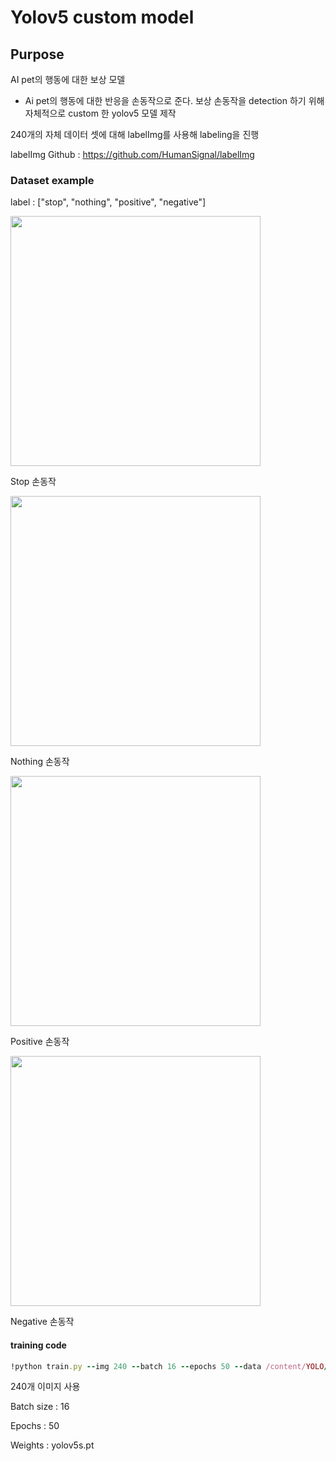 # Yolov5 custom model

## Purpose 
AI pet의 행동에 대한 보상 모델 
- Ai pet의 행동에 대한 반응을 손동작으로 준다. 보상 손동작을 detection 하기 위해 자체적으로 custom 한 yolov5 모델 제작 

240개의 자체 데이터 셋에 대해 labelImg를 사용해 labeling을 진행 

labelImg Github : https://github.com/HumanSignal/labelImg

### Dataset example 

label : ["stop", "nothing", "positive", "negative"]


<img src="https://github.com/gachon-graduation-project/Yolov5-custom-model/assets/105128163/32deabec-9c61-4238-93ce-856e0a592de0" width="400" height="400"/>

Stop 손동작 


<img src="https://github.com/gachon-graduation-project/Yolov5-custom-model/assets/105128163/440a00e5-5b29-4ec5-96eb-af9523bdeadf" width="400" height="400"/>

Nothing 손동작 


<img src="https://github.com/gachon-graduation-project/Yolov5-custom-model/assets/105128163/8cf31579-b3f8-4803-85b6-047e21f4814c" width="400" height="400"/>

Positive 손동작


<img src="https://github.com/gachon-graduation-project/Yolov5-custom-model/assets/105128163/e141f123-d6f8-416b-beed-a096cf17b4f9" width="400" height="400"/>

Negative 손동작


#### training code
```ruby
!python train.py --img 240 --batch 16 --epochs 50 --data /content/YOLO/data.yaml --cfg ./models/yolov5s.yaml --weights yolov5s.pt --name yolo_hand
```
240개 이미지 사용 

Batch size : 16 

Epochs : 50

Weights : yolov5s.pt 
